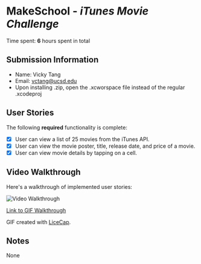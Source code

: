 # MakeSchool - *iTunes Movie Challenge*

Time spent: 
**6** hours spent in total

## Submission Information
- Name: Vicky Tang
- Email: vctang@ucsd.edu
- Upon installing .zip, open the .xcworspace file instead of the regular .xcodeproj

## User Stories

The following **required** functionality is complete:

- [X] User can view a list of 25 movies from the iTunes API.
- [X] User can view the movie poster, title, release date, and price of a movie.
- [X] User can view movie details by tapping on a cell.

## Video Walkthrough 

Here's a walkthrough of implemented user stories:

<img src='http://i.imgur.com/I2ol9T7.gif' title='Video Walkthrough Week 1' width='' alt='Video Walkthrough' />

[Link to GIF Walkthrough](http://i.imgur.com/n0J5kwT.gif)

GIF created with [LiceCap](http://www.cockos.com/licecap/).

## Notes
None
